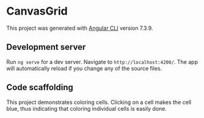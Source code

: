 # CanvasGrid

This project was generated with [Angular CLI](https://github.com/angular/angular-cli) version 7.3.9.

## Development server

Run `ng serve` for a dev server. Navigate to `http://localhost:4200/`. The app will automatically reload if you change any of the source files.

## Code scaffolding

This project demonstrates coloring cells. Clicking on a cell makes the cell blue, thus indicating that coloring individual cells is easily done. 
